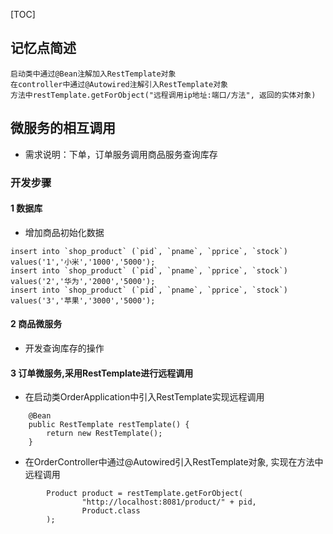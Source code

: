 [TOC]
## 记忆点简述
```
启动类中通过@Bean注解加入RestTemplate对象
在controller中通过@Autowired注解引入RestTemplate对象
方法中restTemplate.getForObject("远程调用ip地址:端口/方法", 返回的实体对象)
```

## 微服务的相互调用
- 需求说明：下单，订单服务调用商品服务查询库存
### 开发步骤
#### 1 数据库
- 增加商品初始化数据
```
insert into `shop_product` (`pid`, `pname`, `pprice`, `stock`) values('1','小米','1000','5000');
insert into `shop_product` (`pid`, `pname`, `pprice`, `stock`) values('2','华为','2000','5000');
insert into `shop_product` (`pid`, `pname`, `pprice`, `stock`) values('3','苹果','3000','5000');
```
#### 2 商品微服务
- 开发查询库存的操作

#### 3 订单微服务,采用RestTemplate进行远程调用
- 在启动类OrderApplication中引入RestTemplate实现远程调用
```  
    @Bean
    public RestTemplate restTemplate() {
        return new RestTemplate();
    }
```
- 在OrderController中通过@Autowired引入RestTemplate对象, 实现在方法中远程调用
```
        Product product = restTemplate.getForObject(
                "http://localhost:8081/product/" + pid,
                Product.class
        );
```

